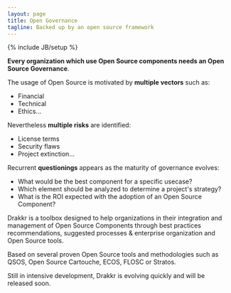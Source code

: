 ```yaml
---
layout: page
title: Open Governance
tagline: Backed up by an open source framework
---
```

{% include JB/setup %}

__Every organization which use Open Source components needs an Open Source Governance__.

The usage of Open Source is motivated by __multiple vectors__ such as:

* Financial
* Technical
* Ethics...

Nevertheless __multiple risks__ are identified:

* License terms
* Security flaws
* Project extinction...

Recurrent __questionings__ appears as the maturity of governance evolves:

* What would be the best component for a specific usecase?
* Which element should be analyzed to determine a project's strategy?
* What is the ROI expected with the adoption of an Open Source Component?

Drakkr is a toolbox designed to help organizations in their integration and management of Open Source Components through best practices recommendations, suggested processes & enterprise organization and Open Source tools. 

Based on several proven Open Source tools and methodologies such as QSOS, Open Source Cartouche, ECOS, FLOSC or Stratos.

Still in intensive development, Drakkr is evolving quickly and will be released soon.

